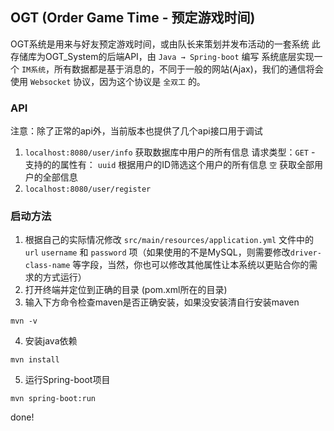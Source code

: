 ## OGT (Order Game Time - 预定游戏时间)
OGT系统是用来与好友预定游戏时间，或由队长来策划并发布活动的一套系统
此存储库为OGT_System的后端API，由 `Java → Spring-boot` 编写
系统底层实现一个 `IM系统`，所有数据都是基于消息的，不同于一般的网站(Ajax)，我们的通信将会使用 `Websocket` 协议，因为这个协议是 `全双工` 的。
### API
注意：除了正常的api外，当前版本也提供了几个api接口用于调试
1. `localhost:8080/user/info`   获取数据库中用户的所有信息
     请求类型：`GET` - 支持的的属性有：
          `uuid` 根据用户的ID筛选这个用户的所有信息
          `空` 获取全部用户的全部信息
2. `localhost:8080/user/register`

### 启动方法
1. 根据自己的实际情况修改 `src/main/resources/application.yml` 文件中的 `url` `username` 和 `password` 项（如果使用的不是MySQL，则需要修改`driver-class-name` 等字段，当然，你也可以修改其他属性让本系统以更贴合你的需求的方式运行）
2. 打开终端并定位到正确的目录 (pom.xml所在的目录)
3. 输入下方命令检查maven是否正确安装，如果没安装清自行安装maven
```
mvn -v
```
4. 安装java依赖
```
mvn install
```
5. 运行Spring-boot项目
```
mvn spring-boot:run
```

done!
